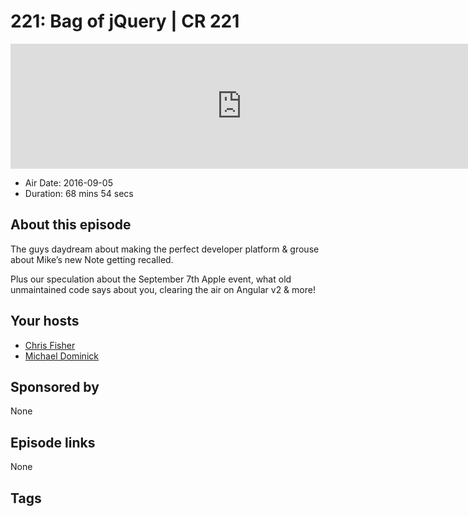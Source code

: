 # 221: Bag of jQuery | CR 221

<iframe src="https://player.fireside.fm/v2/MLf2ZzhC+9fizPcFx?theme=dark" width="740" height="200" frameborder="0" scrolling="no"></iframe>

* Air Date: 2016-09-05
* Duration: 68 mins 54 secs

## About this episode

The guys daydream about making the perfect developer platform & grouse about Mike’s new Note getting recalled.

Plus our speculation about the September 7th Apple event, what old unmaintained code says about you, clearing the air on Angular v2 & more!

## Your hosts
* [Chris Fisher](https://coder.show/hosts/chrislas)
* [Michael Dominick](https://coder.show/hosts/michael)

## Sponsored by

None



## Episode links

None



## Tags

